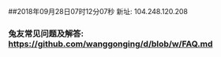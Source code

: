 ##2018年09月28日07时12分07秒 新址: 104.248.120.208
### 兔友常见问题及解答: https://github.com/wanggonging/d/blob/w/FAQ.md

